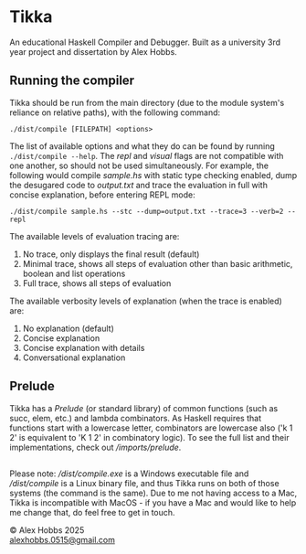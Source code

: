 # Tikka

An educational Haskell Compiler and Debugger. Built as a university 3rd year project and dissertation by Alex Hobbs.

## Running the compiler

Tikka should be run from the main directory (due to the module system's reliance on relative paths), with the following command:

`./dist/compile [FILEPATH] <options>`

The list of available options and what they do can be found by running `./dist/compile --help`. The *repl* and *visual* flags are not compatible with one another, so should not be used simultaneously. For example, the following would compile *sample.hs* with static type checking enabled, dump the desugared code to *output.txt* and trace the evaluation in full with concise explanation, before entering REPL mode:

`./dist/compile sample.hs --stc --dump=output.txt --trace=3 --verb=2 --repl`

The available levels of evaluation tracing are:

1. No trace, only displays the final result (default)
2. Minimal trace, shows all steps of evaluation other than basic arithmetic, boolean and list operations
3. Full trace, shows all steps of evaluation

The available verbosity levels of explanation (when the trace is enabled) are:

1. No explanation (default)
2. Concise explanation
3. Concise explanation with details
4. Conversational explanation

## Prelude

Tikka has a *Prelude* (or standard library) of common functions (such as succ, elem, etc.) and lambda combinators. As Haskell requires that functions start with a lowercase letter, combinators are lowercase also ('k 1 2' is equivalent to 'K 1 2' in combinatory logic). To see the full list and their implementations, check out */imports/prelude*.

##

Please note: */dist/compile.exe* is a Windows executable file and */dist/compile* is a Linux binary file, and thus Tikka runs on both of those systems (the command is the same). Due to me not having access to a Mac, Tikka is incompatible with MacOS - if you have a Mac and would like to help me change that, do feel free to get in touch.

&copy; Alex Hobbs 2025  
alexhobbs.0515@gmail.com